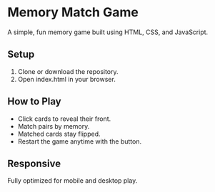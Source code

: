 #  Memory Match Game

A simple, fun memory game built using HTML, CSS, and JavaScript.

##  Setup
1. Clone or download the repository.
2. Open index.html in your browser.

##  How to Play
- Click cards to reveal their front.
- Match pairs by memory.
- Matched cards stay flipped.
- Restart the game anytime with the button.

##  Responsive
Fully optimized for mobile and desktop play.